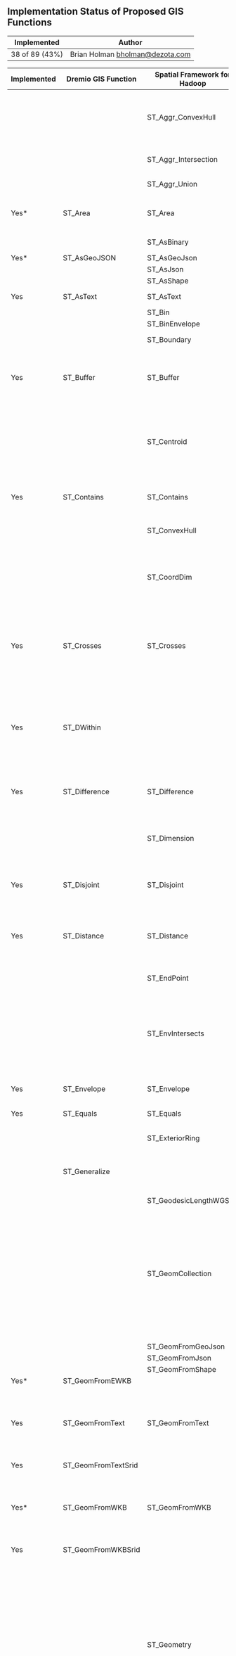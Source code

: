 ## Implementation Status of Proposed GIS Functions

| Implemented    | Author                            |
|----------------|-----------------------------------|
| 38 of 89 (43%) | Brian Holman <bholman@dezota.com> |

| Implemented | Dremio GIS Function  | Spatial Framework for Hadoop | Syntax                                                                                                                                                                                                                                                                                                                                                                                                                                                                              | Return Type                                                                                  | Description                                                                                                                                                                                                                                                                                                                                                                                       |
| ----------- | -------------------- | ---------------------------- | ----------------------------------------------------------------------------------------------------------------------------------------------------------------------------------------------------------------------------------------------------------------------------------------------------------------------------------------------------------------------------------------------------------------------------------------------------------------------------------- | -------------------------------------------------------------------------------------------- | ------------------------------------------------------------------------------------------------------------------------------------------------------------------------------------------------------------------------------------------------------------------------------------------------------------------------------------------------------------------------------------------------- |
|             |                      | ST\_Aggr\_ConvexHull         | st\_aggr\_convexhull (geometry st\_geometry)                                                                                                                                                                                                                                                                                                                                                                                                                                        | ST\_Geometry<br>                                                                             | ST\_Aggr\_ConvexHull creates a single geometry that is a convex hull of a geometry that resulted from a union of all input geometries. In effect, ST\_Aggr\_ConvexHull is equivalent to ST\_ConvexHull(ST\_Aggr\_Union(geometries)).<br>                                                                                                                                                          |
|             |                      | ST\_Aggr\_Intersection       | st\_aggr\_intersection (geometry1 st\_geometry)                                                                                                                                                                                                                                                                                                                                                                                                                                     | ST\_Geometry<br>                                                                             | ST\_Aggr\_Intersection returns a single geometry that is a union of the intersection of all input geometries.<br>                                                                                                                                                                                                                                                                                 |
|             |                      | ST\_Aggr\_Union              | st\_aggr\_union(geometry st\_geometry)                                                                                                                                                                                                                                                                                                                                                                                                                                              | ST\_Geometry<br>                                                                             | ST\_Aggr\_Union returns a single geometry that is the union of all input geometries.<br>                                                                                                                                                                                                                                                                                                          |
| Yes\*       | ST\_Area             | ST\_Area                     | st\_area (polygon st\_geometry)<br>st\_area (multipolygon st\_geometry)                                                                                                                                                                                                                                                                                                                                                                                                             | Double precision<br>                                                                         | ST\_Area returns the area of a polygon or multipolygon.                                                                                                                                                                                                                                                                                                                                           |
|             |                      | ST\_AsBinary                 | st\_asbinary (geometry st\_geometry)                                                                                                                                                                                                                                                                                                                                                                                                                                                | ST\_Geometry                                                                                 | ST\_AsBinary takes a geometry object and returns its well-known binary representation.                                                                                                                                                                                                                                                                                                            |
| Yes\*       | ST\_AsGeoJSON        | ST\_AsGeoJson                |                                                                                                                                                                                                                                                                                                                                                                                                                                                                                     |                                                                                              |                                                                                                                                                                                                                                                                                                                                                                                                   |
|             |                      | ST\_AsJson                   |                                                                                                                                                                                                                                                                                                                                                                                                                                                                                     |                                                                                              |                                                                                                                                                                                                                                                                                                                                                                                                   |
|             |                      | ST\_AsShape                  |                                                                                                                                                                                                                                                                                                                                                                                                                                                                                     |                                                                                              |                                                                                                                                                                                                                                                                                                                                                                                                   |
| Yes         | ST\_AsText           | ST\_AsText                   | st\_astext (geometry st\_geometry)                                                                                                                                                                                                                                                                                                                                                                                                                                                  | Text                                                                                         | ST\_AsText takes a geometry and returns its well-known text representation.                                                                                                                                                                                                                                                                                                                       |
|             |                      | ST\_Bin                      |                                                                                                                                                                                                                                                                                                                                                                                                                                                                                     |                                                                                              |                                                                                                                                                                                                                                                                                                                                                                                                   |
|             |                      | ST\_BinEnvelope              |                                                                                                                                                                                                                                                                                                                                                                                                                                                                                     |                                                                                              |                                                                                                                                                                                                                                                                                                                                                                                                   |
|             |                      | ST\_Boundary                 | st\_boundary (geometry st\_geometry)                                                                                                                                                                                                                                                                                                                                                                                                                                                | ST\_Geometry                                                                                 | ST\_Boundary takes a geometry and returns its combined boundary as a geometry object.                                                                                                                                                                                                                                                                                                             |
| Yes         | ST\_Buffer           | ST\_Buffer                   | st\_buffer (geometry st\_geometry, distance double\_precision)<br>st\_buffer (geometry st\_geometry, distance double, text unit\_name)                                                                                                                                                                                                                                                                                                                                              | ST\_Geometry                                                                                 | ST\_Buffer takes a geometry object and distance and returns a geometry object that is the buffer surrounding the source object.                                                                                                                                                                                                                                                                   |
|             |                      | ST\_Centroid                 | st\_centroid (polygon st\_geometry)<br>st\_centroid (multipolygon st\_geometry)<br>st\_centroid (multilinestring st\_geometry)                                                                                                                                                                                                                                                                                                                                                      | ST\_Point                                                                                    | ST\_Centroid takes a polygon, multipolygon, or multilinestring and returns the point that is in the center of the geometry's envelope. That means that the centroid point is halfway between the geometry's minimum and maximum x and y extents.                                                                                                                                                  |
| Yes         | ST\_Contains         | ST\_Contains                 | st\_contains (geometry1 st\_geometry, geometry2 st\_geometry)                                                                                                                                                                                                                                                                                                                                                                                                                       | Boolean                                                                                      | ST\_Contains takes two geometry objects and returns TRUE if the first object completely contains the second; otherwise, it returns FALSE.<br>                                                                                                                                                                                                                                                     |
|             |                      | ST\_ConvexHull               | st\_convexhull (geometry1 st\_geometry)                                                                                                                                                                                                                                                                                                                                                                                                                                             | ST\_Geometry                                                                                 | ST\_ConvexHull returns the convex hull of an ST\_Geometry object.                                                                                                                                                                                                                                                                                                                                 |
|             |                      | ST\_CoordDim                 | st\_coorddim (geometry1 st\_geometry)                                                                                                                                                                                                                                                                                                                                                                                                                                               | 2 = x,y coordinates<br><br>3 = x,y,z or x,y,m coordinates<br><br>4 = x,y,z,m coordinates<br> | ST\_CoordDim returns the dimensions of coordinate values for a geometry column.                                                                                                                                                                                                                                                                                                                   |
| Yes         | ST\_Crosses          | ST\_Crosses                  | st\_crosses (geometry1 st\_geometry, geometry2 st\_geometry)                                                                                                                                                                                                                                                                                                                                                                                                                        | Boolean                                                                                      | ST\_Crosses takes two ST\_Geometry objects and returns TRUE if their intersection results in a geometry object whose dimension is one less than the maximum dimension of the source objects. The intersection object must contain points that are interior to both source geometries and are not equal to either of the source objects. Otherwise, it returns FALSE.                              |
| Yes         | ST\_DWithin          |                              | st\_dwithin (st\_geometry geometry1, st\_geometry geometry2, double\_precision distance)                                                                                                                                                                                                                                                                                                                                                                                            |                                                                                              | ST\_DWithin takes two geometries as input and returns true if the geometries are within the specified distance of one another; otherwise, false is returned. The spatial reference system of the geometries determines what unit of measure is applied to the specified distance. Therefore, the geometries you provide to ST\_DWithin must both use the same coordinate projection and SRID.<br> |
| Yes         | ST\_Difference       | ST\_Difference               | st\_difference (geometry1 st\_geometry, geometry2 st\_geometry)                                                                                                                                                                                                                                                                                                                                                                                                                     | ST\_Geometry                                                                                 | ST\_Difference takes two geometry objects and returns a geometry object that is the difference of the source objects.                                                                                                                                                                                                                                                                             |
|             |                      | ST\_Dimension                | st\_dimension (geometry1 st\_geometry)                                                                                                                                                                                                                                                                                                                                                                                                                                              | Integer                                                                                      | ST\_Dimension returns the dimension of a geometry object. In this case, dimension refers to length and width. For example, a point has neither length nor width, so its dimension is 0; whereas a line has length but no width, so its dimension is 1.                                                                                                                                            |
| Yes         | ST\_Disjoint         | ST\_Disjoint                 | st\_disjoint (geometry1 st\_geometry, geometry2 st\_geometry)                                                                                                                                                                                                                                                                                                                                                                                                                       | Boolean                                                                                      | ST\_Disjoint takes two geometries and returns TRUE if the intersection of two geometries produces an empty set; otherwise, it returns FALSE.<br>                                                                                                                                                                                                                                                  |
| Yes         | ST\_Distance         | ST\_Distance                 | st\_distance (geometry1 st\_geometry, geometry2 st\_geometry)<br>st\_distance (geometry1 st\_geometry, geometry2 st\_geometry, unit\_name text)                                                                                                                                                                                                                                                                                                                                     | Double precision<br>                                                                         | ST\_Distance returns the distance between two geometries. The distance is measured from the closest vertices of the two geometries.<br>                                                                                                                                                                                                                                                           |
|             |                      | ST\_EndPoint                 | st\_endpoint (line1 st\_geometry)                                                                                                                                                                                                                                                                                                                                                                                                                                                   | ST\_Point                                                                                    | ST\_EndPoint returns the last point of a linestring.                                                                                                                                                                                                                                                                                                                                              |
|             |                      | ST\_EnvIntersects            | st\_envintersects (geometry1 st\_geometry, geometry2 st\_geometry)<br>st\_envintersects (geometry1 st\_geometry, minx number, miny number, maxx number, maxy number)                                                                                                                                                                                                                                                                                                                | Boolean                                                                                      | ST\_EnvIntersects returns 1 (true) if the envelopes of two geometries intersect; otherwise, it returns 0 (false).                                                                                                                                                                                                                                                                                 |
| Yes         | ST\_Envelope         | ST\_Envelope                 | st\_envelope (geometry1 st\_geometry)                                                                                                                                                                                                                                                                                                                                                                                                                                               | ST\_Geometry                                                                                 | ST\_Envelope returns the minimum bounding box of a geometry object as a polygon.                                                                                                                                                                                                                                                                                                                 |
| Yes         | ST\_Equals           | ST\_Equals                   | st\_equals (geometry1 st\_geometry, geometry2 st\_geometry)                                                                                                                                                                                                                                                                                                                                                                                                                         | Boolean                                                                                      | ST\_Equals compares two geometries and returns TRUE if the geometries are identical; otherwise, it returns FALSE.<br>                                                                                                                                                                                                                                                                             |
|             |                      | ST\_ExteriorRing             | st\_exteriorring (polygon1 st\_geometry)                                                                                                                                                                                                                                                                                                                                                                                                                                            | ST\_LineString                                                                               | ST\_ExteriorRing returns the exterior ring of a polygon as a linestring.                                                                                                                                                                                                                                                                                                                          |
|             | ST\_Generalize       |                              | ST\_Generalize(geometry ST\_Geometry, maxDeviation FLOAT, removeDegenerateParts BOOLEAN)                                                                                                                                                                                                                                                                                                                                                                                            |                                                                                              |  Simplifies geometries using the Douglas-Peucker algorithm                                                                                                                                                                                                                                                                                                                                        |
|             |                      | ST\_GeodesicLengthWGS84      |                                                                                                                                                                                                                                                                                                                                                                                                                                                                                     |                                                                                              |                                                                                                                                                                                                                                                                                                                                                                                                   |
|             |                      | ST\_GeomCollection           | st\_multilinestring (wkt, srid integer)<br>st\_multilinestring (esri\_shape bytea, srid integer)<br>st\_multipoint (wkt, srid integer)<br>st\_multipoint (esri\_shape bytea, srid integer)<br>st\_multipolygon (wkt, srid integer)<br>st\_multipolygon (esri\_shape bytea, srid integer)                                                                                                                                                                                            | ST\_GeomCollection                                                                           | ST\_GeomCollection constructs a geometry collection from a well-known text representation.                                                                                                                                                                                                                                                                                                        |
|             |                      | ST\_GeomFromGeoJson          |                                                                                                                                                                                                                                                                                                                                                                                                                                                                                     |                                                                                              |                                                                                                                                                                                                                                                                                                                                                                                                   |
|             |                      | ST\_GeomFromJson             |                                                                                                                                                                                                                                                                                                                                                                                                                                                                                     |                                                                                              |                                                                                                                                                                                                                                                                                                                                                                                                   |
|             |                      | ST\_GeomFromShape            |                                                                                                                                                                                                                                                                                                                                                                                                                                                                                     |                                                                                              |                                                                                                                                                                                                                                                                                                                                                                                                   |
| Yes\*       | ST\_GeomFromEWKB     |                              |                                                                                                                                                                                                                                                                                                                                                                                                                                                                                     |                                                                                              |                                                                                                                                                                                                                                                                                                                                                                                                   |
| Yes         | ST\_GeomFromText     | ST\_GeomFromText             | st\_geomfromtext (wkt clob, srid integer)<br>st\_geomfromtext (wkt clob)<br>If you do not specify an SRID, the spatial reference defaults to 4326.<br>                                                                                                                                                                                                                                                                                                                              | ST\_Geometry<br>                                                                             | ST\_GeomFromText takes a well-known text representation and a spatial reference ID and returns a geometry object.                                                                                                                                                                                                                                                                                 |
| Yes         | ST\_GeomFromTextSrid |                              |                                                                                                                                                                                                                                                                                                                                                                                                                                                                                     |                                                                                              |                                                                                                                                                                                                                                                                                                                                                                                                   |
| Yes\*       | ST\_GeomFromWKB      | ST\_GeomFromWKB              | st\_geomfromwkb (wkb blob, srid integer)<br>st\_geomfromwkb (wkb blob)<br>If you do not specify an SRID, the spatial reference defaults to 4326.<br>                                                                                                                                                                                                                                                                                                                                | ST\_Geometry<br>                                                                             | ST\_GeomFromWKB takes a well-known binary (WKB) representation and a spatial reference ID to return a geometry object.                                                                                                                                                                                                                                                                            |
| Yes         | ST\_GeomFromWKBSrid  |                              |                                                                                                                                                                                                                                                                                                                                                                                                                                                                                     |                                                                                              |                                                                                                                                                                                                                                                                                                                                                                                                   |
|             |                      | ST\_Geometry                 | For linestrings, polygons, and points<br>st\_geometry (wkt, srid integer)<br>st\_geometry (esri\_shape bytea, srid integer)<br>For parametric circles<br>st\_geometry (x, y, z, m, radius, number\_of\_points, srid)<br>For parametric ellipses<br>st\_geometry (x, y, z, m, semi\_major\_axis, semi\_minor\_axis, angle, number\_of\_points, srid)<br>For parametric wedges<br>st\_geometry (x, y, z, m, startangle, endangle, outerradius, innerradius, number\_of\_points, srid) | ST\_Geometry<br>                                                                             | ST\_Geometry constructs a geometry from a well-known text representation.                                                                                                                                                                                                                                                                                                                         |
|             |                      | ST\_GeometryAccessor         |                                                                                                                                                                                                                                                                                                                                                                                                                                                                                     |                                                                                              |                                                                                                                                                                                                                                                                                                                                                                                                   |
|             |                      | ST\_GeometryN                | st\_geometryn (mpt1 st\_multipoint, index integer)<br>st\_geometryn (mln1 st\_multilinestring, index integer)<br>st\_geometryn (mpl1 st\_multipolygon, index integer)                                                                                                                                                                                                                                                                                                               | ST\_Geometry<br>                                                                             | ST\_GeometryN takes a collection and an integer index and returns the nth ST\_Geometry object in the collection.                                                                                                                                                                                                                                                                                  |
|             |                      | ST\_GeometryProcessing       |                                                                                                                                                                                                                                                                                                                                                                                                                                                                                     |                                                                                              |                                                                                                                                                                                                                                                                                                                                                                                                   |
|             |                      | ST\_GeometryRelational       |                                                                                                                                                                                                                                                                                                                                                                                                                                                                                     |                                                                                              |                                                                                                                                                                                                                                                                                                                                                                                                   |
|             |                      | ST\_GeometryType             |                                                                                                                                                                                                                                                                                                                                                                                                                                                                                     |                                                                                              |                                                                                                                                                                                                                                                                                                                                                                                                   |
| Yes\*       | ST\_GeoSize          |                              |                                                                                                                                                                                                                                                                                                                                                                                                                                                                                     |                                                                                              | ST\_GeoSize takes an ST\_Geometry object and returns its size in bytes.                                                                                                                                                                                                                                                                                                                           |
|             |                      | ST\_InteriorRingN            | st\_interiorringn (polygon1 st\_polygon, ring\_number integer)                                                                                                                                                                                                                                                                                                                                                                                                                      | ST\_LineString                                                                               | ST\_InteriorRingN returns the nth interior ring of a polygon as an ST\_LineString.<br><br>The order of the rings cannot be predefined since the rings are organized according to the rules defined by the internal geometry verification routines and not by geometric orientation. If the index exceeds the number of interior rings possessed by a polygon, a null value is returned.           |
| Yes\*       | ST\_Intersection     | ST\_Intersection             | st\_intersection (geometry1 st\_geometry, geometry2 st\_geometry)                                                                                                                                                                                                                                                                                                                                                                                                                   | ST\_Geometry                                                                                 | ST\_Intersection takes two geometry objects and returns the intersection set as a two-dimensional geometry object.                                                                                                                                                                                                                                                                                |
| Yes         | ST\_Intersects       | ST\_Intersects               | st\_intersects (geometry1 st\_geometry, geometry2 st\_geometry)                                                                                                                                                                                                                                                                                                                                                                                                                     | Boolean                                                                                      | ST\_Intersects returns TRUE if the intersection of two geometries doesn't result in an empty set; otherwise, it returns FALSE.                                                                                                                                                                                                                                                                    |
|             |                      | ST\_Is3D                     |                                                                                                                                                                                                                                                                                                                                                                                                                                                                                     |                                                                                              |                                                                                                                                                                                                                                                                                                                                                                                                   |
|             |                      | ST\_IsClosed                 |                                                                                                                                                                                                                                                                                                                                                                                                                                                                                     |                                                                                              |                                                                                                                                                                                                                                                                                                                                                                                                   |
|             |                      | ST\_IsEmpty                  |                                                                                                                                                                                                                                                                                                                                                                                                                                                                                     |                                                                                              |                                                                                                                                                                                                                                                                                                                                                                                                   |
|             |                      | ST\_IsMeasured               |                                                                                                                                                                                                                                                                                                                                                                                                                                                                                     |                                                                                              |                                                                                                                                                                                                                                                                                                                                                                                                   |
|             |                      | ST\_IsRing                   |                                                                                                                                                                                                                                                                                                                                                                                                                                                                                     |                                                                                              |                                                                                                                                                                                                                                                                                                                                                                                                   |
| Yes\*       | ST\_IsSimple         | ST\_IsSimple                 |                                                                                                                                                                                                                                                                                                                                                                                                                                                                                     |                                                                                              |                                                                                                                                                                                                                                                                                                                                                                                                   |
|             |                      | ST\_Length                   |                                                                                                                                                                                                                                                                                                                                                                                                                                                                                     |                                                                                              |                                                                                                                                                                                                                                                                                                                                                                                                   |
|             |                      | ST\_LineFromWKB              |                                                                                                                                                                                                                                                                                                                                                                                                                                                                                     |                                                                                              |                                                                                                                                                                                                                                                                                                                                                                                                   |
|             |                      | ST\_LineString               |                                                                                                                                                                                                                                                                                                                                                                                                                                                                                     |                                                                                              |                                                                                                                                                                                                                                                                                                                                                                                                   |
|             |                      | ST\_M                        |                                                                                                                                                                                                                                                                                                                                                                                                                                                                                     |                                                                                              |                                                                                                                                                                                                                                                                                                                                                                                                   |
|             |                      | ST\_MLineFromWKB             |                                                                                                                                                                                                                                                                                                                                                                                                                                                                                     |                                                                                              |                                                                                                                                                                                                                                                                                                                                                                                                   |
|             |                      | ST\_MPointFromWKB            |                                                                                                                                                                                                                                                                                                                                                                                                                                                                                     |                                                                                              |                                                                                                                                                                                                                                                                                                                                                                                                   |
|             |                      | ST\_MPolyFromWKB             |                                                                                                                                                                                                                                                                                                                                                                                                                                                                                     |                                                                                              |                                                                                                                                                                                                                                                                                                                                                                                                   |
|             |                      | ST\_MaxM                     |                                                                                                                                                                                                                                                                                                                                                                                                                                                                                     |                                                                                              |                                                                                                                                                                                                                                                                                                                                                                                                   |
|             |                      | ST\_MaxX                     |                                                                                                                                                                                                                                                                                                                                                                                                                                                                                     |                                                                                              |                                                                                                                                                                                                                                                                                                                                                                                                   |
|             |                      | ST\_MaxY                     |                                                                                                                                                                                                                                                                                                                                                                                                                                                                                     |                                                                                              |                                                                                                                                                                                                                                                                                                                                                                                                   |
|             |                      | ST\_MaxZ                     |                                                                                                                                                                                                                                                                                                                                                                                                                                                                                     |                                                                                              |                                                                                                                                                                                                                                                                                                                                                                                                   |
|             |                      | ST\_MinM                     |                                                                                                                                                                                                                                                                                                                                                                                                                                                                                     |                                                                                              |                                                                                                                                                                                                                                                                                                                                                                                                   |
|             |                      | ST\_MinX                     |                                                                                                                                                                                                                                                                                                                                                                                                                                                                                     |                                                                                              |                                                                                                                                                                                                                                                                                                                                                                                                   |
|             |                      | ST\_MinY                     |                                                                                                                                                                                                                                                                                                                                                                                                                                                                                     |                                                                                              |                                                                                                                                                                                                                                                                                                                                                                                                   |
|             |                      | ST\_MinZ                     |                                                                                                                                                                                                                                                                                                                                                                                                                                                                                     |                                                                                              |                                                                                                                                                                                                                                                                                                                                                                                                   |
|             |                      | ST\_MultiLineString          |                                                                                                                                                                                                                                                                                                                                                                                                                                                                                     |                                                                                              |                                                                                                                                                                                                                                                                                                                                                                                                   |
|             |                      | ST\_MultiPoint               |                                                                                                                                                                                                                                                                                                                                                                                                                                                                                     |                                                                                              |                                                                                                                                                                                                                                                                                                                                                                                                   |
|             |                      | ST\_MultiPolygon             |                                                                                                                                                                                                                                                                                                                                                                                                                                                                                     |                                                                                              |                                                                                                                                                                                                                                                                                                                                                                                                   |
|             |                      | ST\_NumGeometries            |                                                                                                                                                                                                                                                                                                                                                                                                                                                                                     |                                                                                              |                                                                                                                                                                                                                                                                                                                                                                                                   |
|             |                      | ST\_NumInteriorRing          |                                                                                                                                                                                                                                                                                                                                                                                                                                                                                     |                                                                                              |                                                                                                                                                                                                                                                                                                                                                                                                   |
|             |                      | ST\_NumPoints                |                                                                                                                                                                                                                                                                                                                                                                                                                                                                                     |                                                                                              |                                                                                                                                                                                                                                                                                                                                                                                                   |
| Yes         | ST\_Overlaps         | ST\_Overlaps                 |                                                                                                                                                                                                                                                                                                                                                                                                                                                                                     |                                                                                              |                                                                                                                                                                                                                                                                                                                                                                                                   |
| Yes         | ST\_PointFunc        | ST\_Point                    |                                                                                                                                                                                                                                                                                                                                                                                                                                                                                     |                                                                                              |                                                                                                                                                                                                                                                                                                                                                                                                   |
|             |                      | ST\_PointFromWKB             |                                                                                                                                                                                                                                                                                                                                                                                                                                                                                     |                                                                                              |                                                                                                                                                                                                                                                                                                                                                                                                   |
|             |                      | ST\_PointN                   |                                                                                                                                                                                                                                                                                                                                                                                                                                                                                     |                                                                                              |                                                                                                                                                                                                                                                                                                                                                                                                   |
|             |                      | ST\_PointZ                   |                                                                                                                                                                                                                                                                                                                                                                                                                                                                                     |                                                                                              |                                                                                                                                                                                                                                                                                                                                                                                                   |
|             |                      | ST\_PolyFromWKB              |                                                                                                                                                                                                                                                                                                                                                                                                                                                                                     |                                                                                              |                                                                                                                                                                                                                                                                                                                                                                                                   |
|             |                      | ST\_Polygon                  |                                                                                                                                                                                                                                                                                                                                                                                                                                                                                     |                                                                                              |                                                                                                                                                                                                                                                                                                                                                                                                   |
| Yes         | ST\_Relate           | ST\_Relate                   |                                                                                                                                                                                                                                                                                                                                                                                                                                                                                     |                                                                                              |                                                                                                                                                                                                                                                                                                                                                                                                   |
| Yes\*       | ST\_SRID             | ST\_SRID                     |                                                                                                                                                                                                                                                                                                                                                                                                                                                                                     |                                                                                              |                                                                                                                                                                                                                                                                                                                                                                                                   |
|             |                      | ST\_SetSRID                  |                                                                                                                                                                                                                                                                                                                                                                                                                                                                                     |                                                                                              |                                                                                                                                                                                                                                                                                                                                                                                                   |
| Yes\*       | ST\_Simplify         |                              |                                                                                                                                                                                                                                                                                                                                                                                                                                                                                     |                                                                                              | Simplifies the geometry or determines if the geometry is simple.                                                                                                                                                                                                                                                                                                                                  |
|             |                      | ST\_StartPoint               |                                                                                                                                                                                                                                                                                                                                                                                                                                                                                     |                                                                                              |                                                                                                                                                                                                                                                                                                                                                                                                   |
|             |                      | ST\_SymmetricDiff            |                                                                                                                                                                                                                                                                                                                                                                                                                                                                                     |                                                                                              |                                                                                                                                                                                                                                                                                                                                                                                                   |
| Yes         | ST\_Touches          | ST\_Touches                  |                                                                                                                                                                                                                                                                                                                                                                                                                                                                                     |                                                                                              |                                                                                                                                                                                                                                                                                                                                                                                                   |
| Yes         | ST\_Transform        |                              |                                                                                                                                                                                                                                                                                                                                                                                                                                                                                     |                                                                                              |                                                                                                                                                                                                                                                                                                                                                                                                   |
| Yes         | ST\_Union            | ST\_Union                    |                                                                                                                                                                                                                                                                                                                                                                                                                                                                                     |                                                                                              |                                                                                                                                                                                                                                                                                                                                                                                                   |
| Yes         | ST\_Within           | ST\_Within                   |                                                                                                                                                                                                                                                                                                                                                                                                                                                                                     |                                                                                              |                                                                                                                                                                                                                                                                                                                                                                                                   |
| Yes         | ST\_XFunc            | ST\_X                        |                                                                                                                                                                                                                                                                                                                                                                                                                                                                                     |                                                                                              |                                                                                                                                                                                                                                                                                                                                                                                                   |
| Yes         | ST\_XMax             |                              |                                                                                                                                                                                                                                                                                                                                                                                                                                                                                     |                                                                                              |                                                                                                                                                                                                                                                                                                                                                                                                   |
| Yes         | ST\_XMin             |                              |                                                                                                                                                                                                                                                                                                                                                                                                                                                                                     |                                                                                              |                                                                                                                                                                                                                                                                                                                                                                                                   |
| Yes         | ST\_YFunc            | ST\_Y                        |                                                                                                                                                                                                                                                                                                                                                                                                                                                                                     |                                                                                              |                                                                                                                                                                                                                                                                                                                                                                                                   |
| Yes         | ST\_YMax             |                              |                                                                                                                                                                                                                                                                                                                                                                                                                                                                                     |                                                                                              |                                                                                                                                                                                                                                                                                                                                                                                                   |
| Yes         | ST\_YMin             |                              |                                                                                                                                                                                                                                                                                                                                                                                                                                                                                     |                                                                                              |                                                                                                                                                                                                                                                                                                                                                                                                   |
|             |                      | ST\_Z                        |                                                                                                                                                                                                                                                                                                                                                                                                                                                                                     |                                                                                              |                                                                                                                                                                                                                                                                                                                                                                                                   |

`* Recently Implemented`

